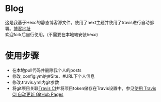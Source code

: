 # Blog
这是我基于Hexo的静态博客源文件。使用了next主题并使用了travis进行自动部署。[博客地址](blog.zfdcode.com)  
欢迎fork后自行使用。(不需要在本地端安装hexo)

# 使用步骤
- 在本地pull代码并删除我个人的posts
- 修改_config.yml内#Site、#URL下个人信息
- 修改.travis.yml内git参数
- 将git项目关联[Travis CI](https://travis-ci.org/)并将项目token储存在Travis设置中，参见[使用 Travis CI 自动更新 GitHub Pages](http://notes.iissnan.com/2016/publishing-github-pages-with-travis-ci/)

